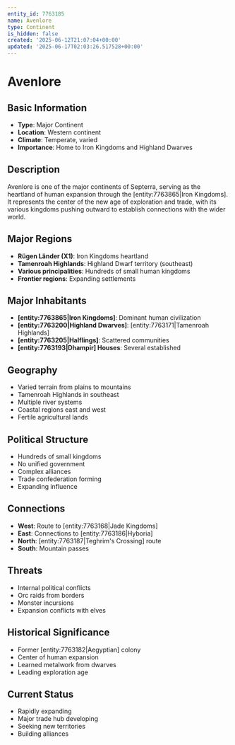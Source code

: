 ```yaml
---
entity_id: 7763185
name: Avenlore
type: Continent
is_hidden: false
created: '2025-06-12T21:07:04+00:00'
updated: '2025-06-17T02:03:26.517528+00:00'
---
```


# Avenlore

## Basic Information

- **Type**: Major Continent
- **Location**: Western continent
- **Climate**: Temperate, varied
- **Importance**: Home to Iron Kingdoms and Highland Dwarves

## Description

Avenlore is one of the major continents of Septerra, serving as the heartland of human expansion through the [entity:7763865|Iron Kingdoms]. It represents the center of the new age of exploration and trade, with its various kingdoms pushing outward to establish connections with the wider world.

## Major Regions

- **Rügen Länder (X1)**: Iron Kingdoms heartland
- **Tamenroah Highlands**: Highland Dwarf territory (southeast)
- **Various principalities**: Hundreds of small human kingdoms
- **Frontier regions**: Expanding settlements

## Major Inhabitants

- **[entity:7763865|Iron Kingdoms]**: Dominant human civilization
- **[entity:7763200|Highland Dwarves]**: [entity:7763171|Tamenroah Highlands]
- **[entity:7763205|Halflings]**: Scattered communities
- **[entity:7763193|Dhampir] Houses**: Several established

## Geography

- Varied terrain from plains to mountains
- Tamenroah Highlands in southeast
- Multiple river systems
- Coastal regions east and west
- Fertile agricultural lands

## Political Structure

- Hundreds of small kingdoms
- No unified government
- Complex alliances
- Trade confederation forming
- Expanding influence

## Connections

- **West**: Route to [entity:7763168|Jade Kingdoms]
- **East**: Connections to [entity:7763186|Hyboria]
- **North**: [entity:7763187|Teghrim's Crossing] route
- **South**: Mountain passes

## Threats

- Internal political conflicts
- Orc raids from borders
- Monster incursions
- Expansion conflicts with elves

## Historical Significance

- Former [entity:7763182|Aegyptian] colony
- Center of human expansion
- Learned metalwork from dwarves
- Leading exploration age

## Current Status

- Rapidly expanding
- Major trade hub developing
- Seeking new territories
- Building alliances